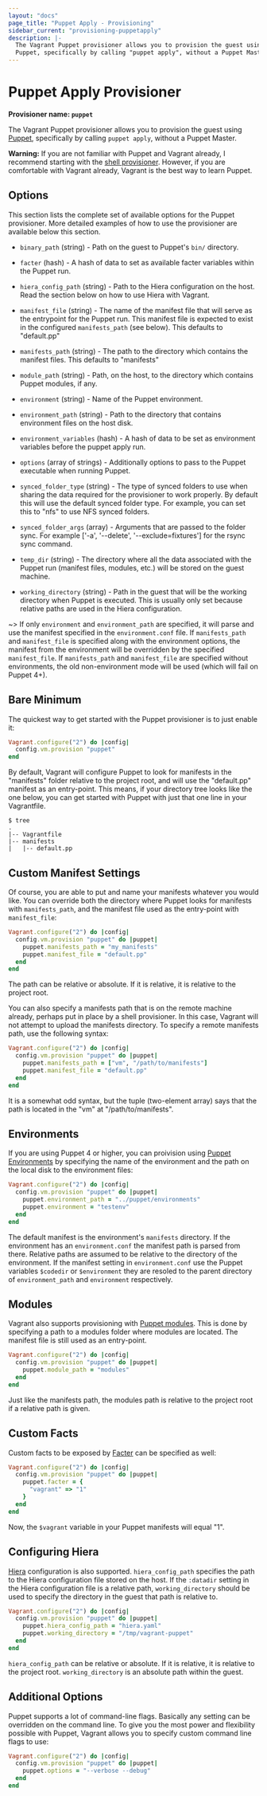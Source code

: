 ```yaml
---
layout: "docs"
page_title: "Puppet Apply - Provisioning"
sidebar_current: "provisioning-puppetapply"
description: |-
  The Vagrant Puppet provisioner allows you to provision the guest using
  Puppet, specifically by calling "puppet apply", without a Puppet Master.
---
```


# Puppet Apply Provisioner

**Provisioner name: `puppet`**

The Vagrant Puppet provisioner allows you to provision the guest using
[Puppet](https://www.puppetlabs.com/puppet), specifically by
calling `puppet apply`, without a Puppet Master.

<div class="alert alert-warning">
  <strong>Warning:</strong> If you are not familiar with Puppet and Vagrant already,
  I recommend starting with the <a href="/docs/provisioning/shell.html">shell
  provisioner</a>. However, if you are comfortable with Vagrant already, Vagrant
  is the best way to learn Puppet.
</div>

## Options

This section lists the complete set of available options for the Puppet
provisioner. More detailed examples of how to use the provisioner are
available below this section.

* `binary_path` (string) - Path on the guest to Puppet's `bin/` directory.

* `facter` (hash) - A hash of data to set as available facter variables
  within the Puppet run.

* `hiera_config_path` (string) - Path to the Hiera configuration on
  the host. Read the section below on how to use Hiera with Vagrant.

* `manifest_file` (string) - The name of the manifest file that will serve
  as the entrypoint for the Puppet run. This manifest file is expected to
  exist in the configured `manifests_path` (see below). This defaults
  to "default.pp"

* `manifests_path` (string) - The path to the directory which contains the
  manifest files. This defaults to "manifests"

* `module_path` (string) - Path, on the host, to the directory which
  contains Puppet modules, if any.

* `environment` (string) - Name of the Puppet environment.

* `environment_path` (string) - Path to the directory that contains environment
  files on the host disk.

* `environment_variables` (hash) - A hash of data to be set as environment
  variables before the puppet apply run.

* `options` (array of strings) - Additionally options to pass to the
  Puppet executable when running Puppet.

* `synced_folder_type` (string) - The type of synced folders to use when
  sharing the data required for the provisioner to work properly. By default
  this will use the default synced folder type. For example, you can set this
  to "nfs" to use NFS synced folders.

* `synced_folder_args` (array) - Arguments that are passed to the folder sync.
  For example ['-a', '--delete', '--exclude=fixtures'] for the rsync sync
  command.

* `temp_dir` (string) - The directory where all the data associated with
  the Puppet run (manifest files, modules, etc.) will be stored on the
  guest machine.

* `working_directory` (string) - Path in the guest that will be the working
  directory when Puppet is executed. This is usually only set because relative
  paths are used in the Hiera configuration.

~> If only `environment` and `environment_path` are specified, it will parse
and use the manifest specified in the `environment.conf` file. If
`manifests_path` and `manifest_file` is specified along with the environment
options, the manifest from the environment will be overridden by the specified `manifest_file`. If `manifests_path` and `manifest_file` are specified without
environments, the old non-environment mode will be used (which will fail on
Puppet 4+).

## Bare Minimum

The quickest way to get started with the Puppet provisioner is to just
enable it:

```ruby
Vagrant.configure("2") do |config|
  config.vm.provision "puppet"
end
```

By default, Vagrant will configure Puppet to look for manifests in the
"manifests" folder relative to the project root, and will use the
"default.pp" manifest as an entry-point. This means, if your directory
tree looks like the one below, you can get started with Puppet with
just that one line in your Vagrantfile.

```
$ tree
.
|-- Vagrantfile
|-- manifests
|   |-- default.pp
```

## Custom Manifest Settings

Of course, you are able to put and name your manifests whatever you would
like. You can override both the directory where Puppet looks for
manifests with `manifests_path`, and the manifest file used as the
entry-point with `manifest_file`:

```ruby
Vagrant.configure("2") do |config|
  config.vm.provision "puppet" do |puppet|
    puppet.manifests_path = "my_manifests"
    puppet.manifest_file = "default.pp"
  end
end
```

The path can be relative or absolute. If it is relative, it is relative
to the project root.

You can also specify a manifests path that is on the remote machine
already, perhaps put in place by a shell provisioner. In this case, Vagrant
will not attempt to upload the manifests directory. To specify a remote
manifests path, use the following syntax:

```ruby
Vagrant.configure("2") do |config|
  config.vm.provision "puppet" do |puppet|
    puppet.manifests_path = ["vm", "/path/to/manifests"]
    puppet.manifest_file = "default.pp"
  end
end
```

It is a somewhat odd syntax, but the tuple (two-element array) says
that the path is located in the "vm" at "/path/to/manifests".

## Environments

If you are using Puppet 4 or higher, you can proivision using
[Puppet Environments](https://docs.puppetlabs.com/puppet/latest/reference/environments.html) by specifying the name of the environment and the path on the
local disk to the environment files:

```ruby
Vagrant.configure("2") do |config|
  config.vm.provision "puppet" do |puppet|
    puppet.environment_path = "../puppet/environments"
    puppet.environment = "testenv"
  end
end
```

The default manifest is the environment's `manifests` directory.
If the environment has an `environment.conf` the manifest path is parsed
from there. Relative paths are assumed to be relative to the directory of
the environment. If the manifest setting in `environment.conf` use
the Puppet variables `$codedir` or `$environment` they are resoled to
the parent directory of `environment_path` and `environment` respectively.

## Modules

Vagrant also supports provisioning with [Puppet modules](https://docs.puppetlabs.com/guides/modules.html).
This is done by specifying a path to a modules folder where modules are located.
The manifest file is still used as an entry-point.

```ruby
Vagrant.configure("2") do |config|
  config.vm.provision "puppet" do |puppet|
    puppet.module_path = "modules"
  end
end
```

Just like the manifests path, the modules path is relative to the project
root if a relative path is given.

## Custom Facts

Custom facts to be exposed by [Facter](https://puppetlabs.com/facter)
can be specified as well:

```ruby
Vagrant.configure("2") do |config|
  config.vm.provision "puppet" do |puppet|
    puppet.facter = {
      "vagrant" => "1"
    }
  end
end
```

Now, the `$vagrant` variable in your Puppet manifests will equal "1".

## Configuring Hiera

[Hiera](https://docs.puppetlabs.com/hiera/1/) configuration is also supported.
`hiera_config_path` specifies the path to the Hiera configuration file stored on
the host. If the `:datadir` setting in the Hiera configuration file is a
relative path, `working_directory` should be used to specify the directory in
the guest that path is relative to.

```ruby
Vagrant.configure("2") do |config|
  config.vm.provision "puppet" do |puppet|
    puppet.hiera_config_path = "hiera.yaml"
    puppet.working_directory = "/tmp/vagrant-puppet"
  end
end
```

`hiera_config_path` can be relative or absolute. If it is relative, it is
relative to the project root. `working_directory` is an absolute path within the
guest.

## Additional Options

Puppet supports a lot of command-line flags. Basically any setting can
be overridden on the command line. To give you the most power and flexibility
possible with Puppet, Vagrant allows you to specify custom command line
flags to use:

```ruby
Vagrant.configure("2") do |config|
  config.vm.provision "puppet" do |puppet|
    puppet.options = "--verbose --debug"
  end
end
```
